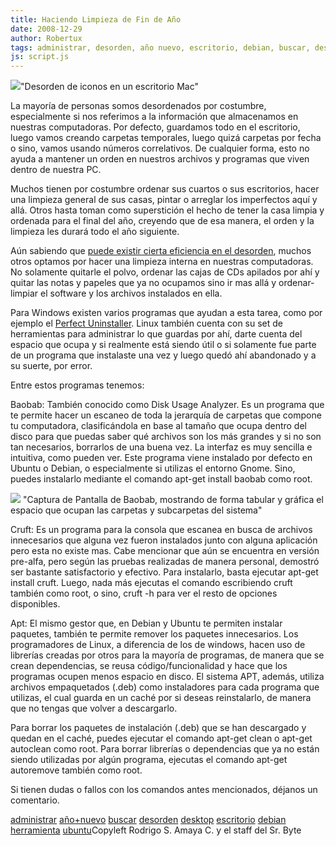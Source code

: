 ```yaml
---
title: Haciendo Limpieza de Fin de Año
date: 2008-12-29
author: Robertux
tags: administrar, desorden, año nuevo, escritorio, debian, buscar, desktop, ubuntu, herramienta
js: script.js
---
```


[![](http://2.bp.blogspot.com/_jH77WNrMVRA/SVhSFlRpnvI/AAAAAAAAFm8/fxs0W0yHpDY/s400/iconsmess.jpg)](http://2.bp.blogspot.com/_jH77WNrMVRA/SVhSFlRpnvI/AAAAAAAAFm8/fxs0W0yHpDY/s1600-h/iconsmess.jpg)"Desorden de iconos en un escritorio Mac"

La mayoría de personas somos desordenados por costumbre,
      especialmente si nos referimos a la información que almacenamos en nuestras computadoras. Por
      defecto, guardamos todo en el escritorio, luego vamos creando carpetas temporales, luego quizá
      carpetas por fecha o sino, vamos usando números correlativos. De cualquier forma, esto no
      ayuda a mantener un orden en nuestros archivos y programas que viven dentro de nuestra
      PC.

Muchos tienen por costumbre ordenar sus cuartos o sus escritorios,
      hacer una limpieza general de sus casas, pintar o arreglar los imperfectos aquí y allá. Otros
      hasta toman como superstición el hecho de tener la casa limpia y ordenada para el final del
      año, creyendo que de esa manera, el orden y la limpieza les durará todo el año
      siguiente.

Aún sabiendo que [puede existir cierta eficiencia en el desorden](http://www.srbyte.com/2007/03/es-la-gente-desordenada-ms-productiva.html), muchos otros optamos por hacer una
      limpieza interna en nuestras computadoras. No solamente quitarle el polvo, ordenar las cajas
      de CDs apilados por ahí y quitar las notas y papeles que ya no ocupamos sino ir mas allá y
      ordenar-limpiar el software y los archivos instalados en ella.

Para
      Windows existen varios programas que ayudan a esta tarea, como por ejemplo el [Perfect Uninstaller](http://www.freedownloadmanager.org/downloads/Perfect_Uninstaller_55181_p/). Linux también cuenta con su set de herramientas para administrar lo que
      guardas por ahí, darte cuenta del espacio que ocupa y si realmente está siendo útil o si
      solamente fue parte de un programa que instalaste una vez y luego quedó ahí abandonado y a su
      suerte, por error.

Entre estos programas tenemos:

Baobab: También conocido como
      Disk Usage Analyzer. Es un programa que
      te permite hacer un escaneo de toda la jerarquía de carpetas que compone tu computadora,
      clasificándola en base al tamaño que ocupa dentro del disco para que puedas saber qué archivos
      son los más grandes y si no son tan necesarios, borrarlos de una buena vez. La interfaz es muy
      sencilla e intuitiva, como pueden ver. Este programa viene instalado por defecto en Ubuntu o
      Debian, o especialmente si utilizas el entorno Gnome. Sino, puedes instalarlo mediante el
      comando apt-get install baobab como
      root.

[![](http://1.bp.blogspot.com/_jH77WNrMVRA/SVhWVPmG4hI/AAAAAAAAFnE/9gy2ZnfS_Kw/s400/baobab.png)](http://1.bp.blogspot.com/_jH77WNrMVRA/SVhWVPmG4hI/AAAAAAAAFnE/9gy2ZnfS_Kw/s1600-h/baobab.png)
"Captura de Pantalla de Baobab, mostrando de forma tabular y gráfica el espacio
      que ocupan las carpetas y subcarpetas del sistema"

Cruft: Es un programa
      para la consola que escanea en busca de archivos innecesarios que alguna vez fueron instalados
      junto con alguna aplicación pero esta no existe mas. Cabe mencionar que aún se encuentra en
      versión pre-alfa, pero según las pruebas realizadas de manera personal, demostró ser bastante
      satisfactorio y efectivo. Para instalarlo, basta ejecutar apt-get install cruft. Luego, nada más ejecutas el comando escribiendo
      cruft también como root, o sino, cruft -h para ver el resto de opciones
      disponibles.

Apt:
      El mismo gestor que, en Debian y Ubuntu te permiten instalar paquetes, también te permite
      remover los paquetes innecesarios. Los programadores de Linux, a diferencia de los de windows,
      hacen uso de librerías creadas por otros para la mayoría de programas, de manera que se crean
      dependencias, se reusa código/funcionalidad y hace que los programas ocupen menos espacio en
      disco. El sistema APT, además, utiliza archivos empaquetados (.deb) como instaladores para
      cada programa que utilizas, el cual guarda en un caché por si deseas reinstalarlo, de manera
      que no tengas que volver a descargarlo.

Para borrar los paquetes de
      instalación (.deb) que se han descargado y quedan en el caché, puedes ejecutar el comando
      apt-get clean o apt-get autoclean como root. Para borrar librerías
      o dependencias que ya no están siendo utilizadas por algún programa, ejecutas el comando
      apt-get autoremove también como
      root.

Si tienen dudas o fallos con los comandos antes mencionados,
      déjanos un comentario.

[administrar](http://www.blogalaxia.com/tags/administrar) [año+nuevo](http://www.blogalaxia.com/tags/ano+nuevo) [buscar](http://www.blogalaxia.com/tags/buscar) [desorden](http://www.blogalaxia.com/tags/desorden) [desktop](http://www.blogalaxia.com/tags/desktop) [escritorio](http://www.blogalaxia.com/tags/escritorio) [debian](http://www.blogalaxia.com/tags/debian) [herramienta](http://www.blogalaxia.com/tags/herramienta) [ubuntu](http://www.blogalaxia.com/tags/ubuntu)Copyleft Rodrigo S. Amaya C. y el staff del Sr.
      Byte